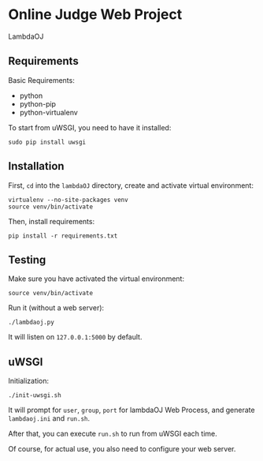 # Online Judge Web Project

LambdaOJ



## Requirements

Basic Requirements:

* python
* python-pip
* python-virtualenv

To start from uWSGI, you need to have it installed:

```
sudo pip install uwsgi
```



## Installation

First, `cd` into the `lambdaOJ` directory,
create and activate virtual environment:

```
virtualenv --no-site-packages venv
source venv/bin/activate
```

Then, install requirements:

```
pip install -r requirements.txt
```



## Testing

Make sure you have activated the virtual environment:

```
source venv/bin/activate
```

Run it (without a web server):

```
./lambdaoj.py
```

It will listen on `127.0.0.1:5000` by default.
	


## uWSGI

Initialization:

```
./init-uwsgi.sh
```

It will prompt for `user`, `group`, `port` for lambdaOJ Web Process,
and generate `lambdaoj.ini` and `run.sh`.

After that, you can execute `run.sh` to run from uWSGI each time.

Of course, for actual use,
you also need to configure your web server.
